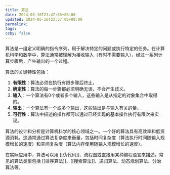 ```yaml
---
title: 算法
date: 2024-05-16T23:47:55+08:00
updated: 2024-05-16T23:57:05+08:00
permalink: 
tags: 
ccby: false
---
```

算法是一组定义明确的指令序列，用于解决特定的问题或执行特定的任务。在计算机科学和数学中，算法通常被理解为接收输入（有时不需要输入），经过一系列计算步骤后，产生输出的一个过程。

算法的关键特性包括：

1. **有限性**：算法必须在执行有限步骤后终止。
2. **确定性**：算法的每一步骤都必须明确无误，不会产生歧义。
3. **输入**：一个算法有0个或者多个输入，这些输入是从指定的对象集合中取得的。
4. **输出**：一个算法有一个或多个输出，这些输出是与输入有关的量。
5. **可行性**：算法中描述的操作都可以通过已经实现的基本操作执行有限次来实现。

算法的设计和分析是计算机科学的核心领域之一。一个好的算法具有高效率和低资源消耗，这通常通过算法复杂度来衡量，包括时间复杂度（算法执行时间随输入规模增长的速度）和空间复杂度（算法内存使用随输入规模增长的速度）。

在实际应用中，算法可以用 [[伪代码]]、流程图或直接用某种编程语言来描述。常见的算法类型包括 [[排序算法]]、[[搜索算法]]、递归算法、动态规划算法、分治算法等。